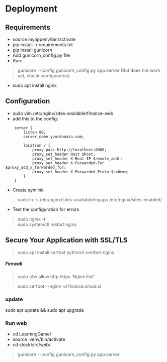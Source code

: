 # Deployment

## Requirements 
* source myappenv/bin/activate
* pip install -r requirements.txt
* pip install gunicorn
* Add gunicorn_config.py file
* Run: 
> gunicorn --config gunicorn_config.py app:server (But does not work yet, check configuraiton)
* sudo apt install nginx

## Configuration
* sudo vim /etc/nginx/sites-available/finance-web
* add this to the config:

```
    server {
        listen 80;
        server_name yourdomain.com;

        location / {
            proxy_pass http://localhost:8080;
            proxy_set_header Host $host;
            proxy_set_header X-Real-IP $remote_addr;
            proxy_set_header X-Forwarded-For $proxy_add_x_forwarded_for;
            proxy_set_header X-Forwarded-Proto $scheme;
        }
    }
```

* Create symlink
> sudo ln -s /etc/nginx/sites-available/myapp /etc/nginx/sites-enabled/
* Test the configuration for errors
> sudo nginx -t  
> sudo systemctl restart nginx

## Secure Your Application with SSL/TLS
> sudo apt install certbot python3-certbot-nginx

##### Firewall
> sudo ufw allow http https 'Nginx Full'

> sudo certbot --nginx -d finance.smod.si

### update 
sudo apt update && sudo apt upgrade

### Run web 

* cd LearningGame/
* source .venv/bin/activate
* cd stock/src/web/
> gunicorn --config gunicorn_config.py app:server